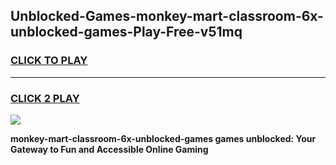 
## Unblocked-Games-monkey-mart-classroom-6x-unblocked-games-Play-Free-v51mq
<h3>
<a href="https://premium76.site?title=monkey-mart-classroom-6x-unblocked-games&ref=22A">CLICK TO PLAY</a></h3>
<hr>

<h3>
<a href="https://premium76.site?title=monkey-mart-classroom-6x-unblocked-games&ref=22A">CLICK 2 PLAY</a>
  
</h3>

<a href="https://premium76.site?title=monkey-mart-classroom-6x-unblocked-games&ref=22A"><img src="https://clearcache.store/games.png"></a>


**monkey-mart-classroom-6x-unblocked-games games unblocked: Your Gateway to Fun and Accessible Online Gaming**
